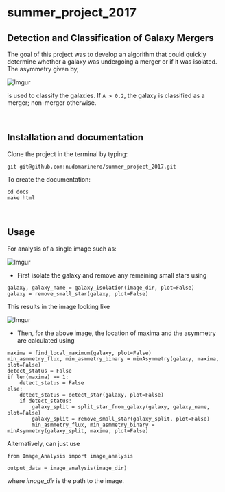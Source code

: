 summer_project_2017
===================

Detection and Classification of Galaxy Mergers
----------------------------------------------

The goal of this project was to develop an algorithm that could quickly
determine whether a galaxy was undergoing a merger or if it was isolated. The
asymmetry given by,

![Imgur](https://i.imgur.com/syGukgyt.png)

is used to classify the galaxies. If `A > 0.2`, the galaxy is classified as a
merger; non-merger otherwise.

 

Installation and documentation
------------------------------

Clone the project in the terminal by typing:

~~~~~~~~~~~~~~~~~~~~~~~~~~~~~~~~~~~~~~~~~~~~~~~~~~~~~~~~~~~~~~~~~~~~~~~~~~~~~~~~
git git@github.com:nudomarinero/summer_project_2017.git
~~~~~~~~~~~~~~~~~~~~~~~~~~~~~~~~~~~~~~~~~~~~~~~~~~~~~~~~~~~~~~~~~~~~~~~~~~~~~~~~

To create the documentation:

~~~~~~~~~~~~~~~~~~~~~~~~~~~~~~~~~~~~~~~~~~~~~~~~~~~~~~~~~~~~~~~~~~~~~~~~~~~~~~~~
cd docs
make html
~~~~~~~~~~~~~~~~~~~~~~~~~~~~~~~~~~~~~~~~~~~~~~~~~~~~~~~~~~~~~~~~~~~~~~~~~~~~~~~~

 

Usage
-----

For analysis of a single image such as:

![Imgur](https://i.imgur.com/MBjLkEo.png)

-   First isolate the galaxy and remove any remaining small stars using

~~~~~~~~~~~~~~~~~~~~~~~~~~~~~~~~~~~~~~~~~~~~~~~~~~~~~~~~~~~~~~~~~~~~~~~~~~~~~~~~
galaxy, galaxy_name = galaxy_isolation(image_dir, plot=False)
galaxy = remove_small_star(galaxy, plot=False)
~~~~~~~~~~~~~~~~~~~~~~~~~~~~~~~~~~~~~~~~~~~~~~~~~~~~~~~~~~~~~~~~~~~~~~~~~~~~~~~~

This results in the image looking like

![Imgur](https://i.imgur.com/SkP94RO.png)

-   Then, for the above image, the location of maxima and the asymmetry are
    calculated using

~~~~~~~~~~~~~~~~~~~~~~~~~~~~~~~~~~~~~~~~~~~~~~~~~~~~~~~~~~~~~~~~~~~~~~~~~~~~~~~~
maxima = find_local_maximum(galaxy, plot=False)
min_asmmetry_flux, min_asmmetry_binary = minAsymmetry(galaxy, maxima, plot=False) 
detect_status = False
if len(maxima) == 1:
    detect_status = False
else:
    detect_status = detect_star(galaxy, plot=False) 
    if detect_status:
        galaxy_split = split_star_from_galaxy(galaxy, galaxy_name, plot=False)
        galaxy_split = remove_small_star(galaxy_split, plot=False)
        min_asmmetry_flux, min_asmmetry_binary = minAsymmetry(galaxy_split, maxima, plot=False)
~~~~~~~~~~~~~~~~~~~~~~~~~~~~~~~~~~~~~~~~~~~~~~~~~~~~~~~~~~~~~~~~~~~~~~~~~~~~~~~~

Alternatively, can just use

~~~~~~~~~~~~~~~~~~~~~~~~~~~~~~~~~~~~~~~~~~~~~~~~~~~~~~~~~~~~~~~~~~~~~~~~~~~~~~~~
from Image_Analysis import image_analysis

output_data = image_analysis(image_dir)
~~~~~~~~~~~~~~~~~~~~~~~~~~~~~~~~~~~~~~~~~~~~~~~~~~~~~~~~~~~~~~~~~~~~~~~~~~~~~~~~

where *image_dir* is the path to the image.

 

 
